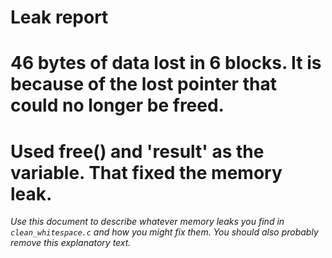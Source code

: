 # Leak report

# 46 bytes of data lost in 6 blocks. It is because of the lost pointer that could no longer be freed.
# Used free() and 'result' as the variable. That fixed the memory leak.

_Use this document to describe whatever memory leaks you find in `clean_whitespace.c` and how you might fix them. You should also probably remove this explanatory text._

